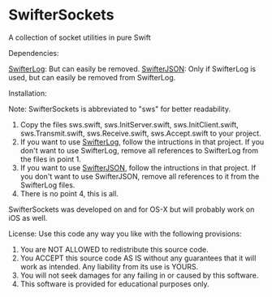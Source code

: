 # SwifterSockets
A collection of socket utilities in pure Swift

Dependencies:

[SwifterLog](https://github.com/Swiftrien/SwifterLog): But can easily be removed.
[SwifterJSON](https://github.com/Swiftrien/SwifterJSON): Only if SwifterLog is used, but can easily be removed from SwifterLog.

Installation:

Note: SwifterSockets is abbreviated to "sws" for better readability.

1. Copy the files sws.swift, sws.InitServer.swift, sws.InitClient.swift, sws.Transmit.swift, sws.Receive.swift, sws.Accept.swift to your project.
2. If you want to use [SwifterLog](https://github.com/Swiftrien/SwifterLog), follow the intructions in that project. If you don't want to use SwifterLog, remove all references to SwifterLog from the files in point 1.
3. If you want to use [SwifterJSON](https://github.com/Swiftrien/SwifterJSON), follow the intructions in that project. If you don't want to use SwifterJSON, remove all references to it from the SwifterLog files.
4. There is no point 4, this is all.

SwifterSockets was developed on and for OS-X but will probably work on iOS as well.

License: Use this code any way you like with the following provisions:

1. You are NOT ALLOWED to redistribute this source code.
2. You ACCEPT this source code AS IS without any guarantees that it will work as intended. Any liability from its use is YOURS.
3. You will not seek damages for any failing in or caused by this software.
4. This software is provided for educational purposes only.
